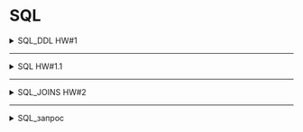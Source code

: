 # SQL

<details>

  <summary>SQL_DDL HW#1</summary>

### Первая часть.
### Таблица *employees*

:one: Создать таблицу employees
- id. serial,  primary key,
- employee_name. Varchar(50), not null


:two: Наполнить таблицу employee 70 строками.


### Таблица *salary*

:three: Создать таблицу salary
- id. Serial  primary key,
- monthly_salary. Int, not null


:four: Наполнить таблицу salary 15 строками:
- 1000
- 1100
- 1200
- 1300
- 1400
- 1500
- 1600
- 1700
- 1800
- 1900
- 2000
- 2100
- 2200
- 2300
- 2400
- 2500












### Таблица employee_salary

:five: Создать таблицу employee_salary
- id. Serial  primary key,
- employee_id. Int, not null, unique
- salary_id. Int, not null

:six: Наполнить таблицу employee_salary 40 строками:
- в 10 строк из 40 вставить несуществующие employee_id

id | employee_id | salary_id
--- | --- | --- |
1 | 3 | 7
2 | 1 | 4
3 | 5 | 9
4 | 40 | 13
5 | 23 | 4
6 | 11 | 2
7 | 52 | 10
8 | 15 | 13
9 | 26 | 4
10 | 16 | 1
11 | 33 | 7
... | ... | ...







### Таблица roles

:seven: Создать таблицу roles
- id. Serial  primary key,
- role_name. int, not null, unique


:eight: Поменять тип столба role_name с int на varchar(30)


:nine: Наполнить таблицу roles 20 строками:

id | role_name
--- | --- |
1 | Junior Python developer
2 | Middle Python developer
3 | Senior Python developer
4 | Junior Java developer
5 | Middle Java developer
6 | Senior Java developer
7 | Junior JavaScript developer
8 | Middle JavaScript developer
9 | Senior JavaScript developer
10 | Junior Manual QA engineer
11 | Middle Manual QA engineer
12 | Senior Manual QA engineer
13 | Project Manager
14 | Designer
15 | HR
16 | CEO
17 | Sales manager
18 | Junior Automation QA engineer
19 | Middle Automation QA engineer
20 | Senior Automation QA engineer



### Таблица roles_employee

:one::zero: Создать таблицу roles_employee
- id. Serial  primary key,
- employee_id. Int, not null, unique (внешний ключ для таблицы employees, поле id)
- role_id. Int, not null (внешний ключ для таблицы roles, поле id)


:one::one: Наполнить таблицу roles_employee 40 строками:

id | employee_id | role_id
--- | --- | --- |
1 | 7 | 2
2 | 20 | 4
3 | 3 | 9
4 | 5 | 13
5 | 23 | 4
6 | 11 | 2
7 | 10 | 9
8 | 22 | 13
9 | 21 | 3
10 | 34 | 4
11 | 6 | 7
... | ... | ...



</details>

---

<details>

  <summary>SQL HW#1.1</summary>


Создайте новый коннект к базе qa_students_1

`host` : `159.69.151.133`

`port` : `5056`

`database` : `qa_students_1`

`user` : `padawan_user_xxx`

`pass` : `123`

`table` : `students`

```
CREATE TABLE public.students (
 id serial NOT NULL,
 "name" varchar(50) NOT NULL,
 email varchar(50) NOT NULL,
 "password" varchar(50) NOT NULL,
 created_on timestamp NOT NULL,
 CONSTRAINT students_email_key UNIQUE (email),
 CONSTRAINT students_pkey PRIMARY KEY (id)
);
```
№ | ЗАДАЧА | ЗАПРОС
--- | --- | --- |
1 | Вывести все поля и все строки | `SELECT *` <br/> `FROM students;`
2 | Вывести всех студентов в таблице | `SELECT id, name` <br/> `FROM students;`
3 | Вывести только Id пользователей | `SELECT id` <br/> `FROM students;`
4 | Вывести только имя пользователей | `SELECT name` <br/> `FROM students;`
5 | Вывести только email пользователей | `SELECT email` <br/> `FROM students;` 
6 | Вывести имя и email пользователей | `SELECT name, email` <br/> `FROM students;`
7 | Вывести id, имя, email и дату создания пользователей | `SELECT id, name, email, created_on` <br/> `FROM students;` 
8 | Вывести пользователей где password 12333 | `SELECT id, name, password` <br/> `FROM students` <br/>  `WHERE "password"='12333';`
9 | Вывести пользователей которые были созданы 2021-03-26 00:00:00 | `SELECT id, name, created_on FROM students` <br/> `WHERE "created_on"='2021-03-26 00:00:00';`
10 | Вывести пользователей где в имени есть слово Анна | `SELECT id, name` <br/> `FROM students` <br/> `WHERE "name" LIKE 'Anna%';`
11 | Вывести пользователей где в имени в конце есть 8 | `SELECT id, name` <br/> `FROM students` <br/> `WHERE "name" LIKE '%8';`
12 | Вывести пользователей где в имени в есть буква а | `SELECT id, name` <br/> `FROM students` <br/> `WHERE "name" LIKE '%a%';`
13 | Вывести пользователей которые были созданы 2021-07-12 00:00:00 | `SELECT id, name, created_on` <br/> `FROM students` <br/> `WHERE "created_on"='2021-07-12 00:00:00';`
14 | Вывести пользователей которые были созданы 2021-07-12 00:00:00 и имеют пароль 1m313 |`SELECT id, name, password, created_on` <br/> `FROM students` <br/> `WHERE "created_on"='2021-07-12 00:00:00'` <br/> `AND "password"='1m313';` 
15 | Вывести пользователей которые были созданы 2021-07-12 00:00:00 и у которых в имени есть слово Andrey | `SELECT id, name, created_on` <br/> `FROM students` <br/> `WHERE "created_on"='2021-07-12 00:00:00'` <br/> `AND "name" LIKE 'Andrey%';` 
16 | Вывести пользователей которые были созданы 2021-07-12 00:00:00 и у которых в имени есть цифра 8 | `SELECT id, name, created_on` <br/> `FROM students` <br/> `WHERE "created_on"='2021-07-12 00:00:00'` <br/> `AND "name" LIKE '%8%';`
17 | Вывести пользователя у которых id равен 110 | `SELECT *` <br/> `FROM students` <br/> `WHERE "id"='110';`
18 | Вывести пользователя у которых id равен 153 | `SELECT *` <br/> `FROM students` <br/> `WHERE "id"='153';`
19 | Вывести пользователя у которых id больше 140 | `SELECT *` <br/> `FROM students` <br/> `WHERE "id">'140';`
20 | Вывести пользователя у которых id меньше 130 | `SELECT *` <br/> `FROM students` <br/> `WHERE "id"<'130';`
21 | Вывести пользователя у которых id меньше 127 или больше 188 | `SELECT *` <br/> `FROM students` <br/> `WHERE "id"<'127'OR "id">'188';`
22 | Вывести пользователя у которых id меньше либо равно 137 | `SELECT *` <br/> `FROM students` <br/> `WHERE "id"<='137';`
23 | Вывести пользователя у которых id больше либо равно 137 | `SELECT *` <br/> `FROM students` <br/> `WHERE "id">='137';`
24 | Вывести пользователя у которых id больше 180 но меньше 190 | `SELECT *` <br/> `FROM students` <br/> `WHERE "id">'180' AND "id"<'190';` 
25 | Вывести пользователя у которых id между 180 и 190 | `SELECT *` <br/> `FROM students` <br/> `WHERE "id" BETWEEN  '180' AND '190';`
26 | Вывести пользователей где password равен 12333, 1m313, 123313 | `SELECT *` <br/> `FROM students` <br/> `WHERE "password"='1m313' OR "password"='12333' OR "password"='123313';`
27 | Вывести пользователей где created_on равен 2020-10-03 00:00:00, 2021-05-19 00:00:00, 2021-03-26 00:00:00 | `SELECT *` <br/> `FROM students` <br/> `WHERE "created_on"='2020-10-03 00:00:00' OR "created_on"='2021-05-19 00:00:00' OR "created_on"='2021-03-26 00:00:00';`
28 | Вывести минимальный id  | `SELECT MIN(id)` <br/> `FROM students;`
29 | Вывести максимальный | `SELECT MAX(id)` <br/> `FROM students;`
30 | Вывести количество пользователей | `SELECT COUNT(id)` <br/> `FROM students;`
31 | Вывести id пользователя, имя, дату создания пользователя. Отсортировать по порядку возрастания даты добавления пользоватлеля | `SELECT id, name, created_on` <br/> `FROM students` <br/> `ORDER BY created_on;`
32 | Вывести id пользователя, имя, дату создания пользователя. Отсортировать по порядку убывания даты добавления пользоватлеля | `SELECT id, name, created_on` <br/> `FROM students` <br/> `ORDER BY created_on DESC;`


</details>

---

<details>

  <summary>SQL_JOINS HW#2</summary>

Подключится к 

`Host` : `159.69.151.133`

`Port` : `5056`

`DB` : **подключение к той таблице где делали DDL операции**

`User` : **подключение к тем пользователем каким делали DDL операции**

`Pass` : `123`

Если для какого-то кейса надо сделать дополнительную таблицу, наполнить её данными, то делайте)


1. Вывести всех работников чьи зарплаты есть в базе, вместе с зарплатами.
```sql
SELECT employee_name, monthly_salary 
FROM employee_salary
INNER JOIN employees ON employee_salary.employee_id = employees.id
INNER JOIN salary ON employee_salary.salary_id = salary.id;
```

2. Вывести всех работников у которых ЗП меньше 2000.
```sql
SELECT employee_name, monthly_salary 
FROM employee_salary 
INNER JOIN employees ON employee_salary.employee_id = employees.id
INNER JOIN salary ON employee_salary.salary_id = salary.id
WHERE "monthly_salary"<'2000';
```

3. Вывести все зарплатные позиции, но работник по ним не назначен. (ЗП есть, но не понятно кто её получает.)
```sql
SELECT employee_name, monthly_salary
FROM salary 
LEFT JOIN employee_salary ON employee_salary.salary_id = salary.id
LEFT JOIN employees ON employee_salary.employee_id = employees.id
WHERE employees.employee_name IS NULL;
```

4. Вывести все зарплатные позиции  меньше 2000 но работник по ним не назначен. (ЗП есть, но не понятно кто её получает.)
```sql
SELECT employee_name, monthly_salary
FROM salary 
LEFT JOIN employee_salary ON employee_salary.salary_id = salary.id
LEFT JOIN employees ON employee_salary.employee_id = employees.id
WHERE employees.employee_name IS NULL AND "monthly_salary"<'2000';
```

5. Найти всех работников кому не начислена ЗП.
```sql
SELECT employee_name, monthly_salary
FROM salary 
RIGHT JOIN employee_salary ON employee_salary.salary_id = salary.id
RIGHT JOIN employees ON employee_salary.employee_id = employees.id
WHERE salary.monthly_salary IS NULL;
```

6. Вывести всех работников с названиями их должности.
```sql
SELECT employee_name, role_name
FROM roles_employee 
INNER JOIN roles ON roles_employee.role_id = roles.id
INNER JOIN employees ON roles_employee.employee_id = employees.id;
```

7. Вывести имена и должность только Java разработчиков.
```sql
SELECT employee_name, role_name
FROM roles_employee
INNER JOIN roles ON roles_employee.role_id = roles.id
INNER JOIN employees ON roles_employee.employee_id = employees.id
WHERE "role_name" LIKE '%Java developer%';
```

8. Вывести имена и должность только Python разработчиков.
```sql
SELECT employee_name, role_name
FROM roles_employee
INNER JOIN roles ON roles_employee.role_id = roles.id
INNER JOIN employees ON roles_employee.employee_id = employees.id
WHERE "role_name" LIKE '%Python%';
```

9. Вывести имена и должность всех QA инженеров.
```sql
SELECT employee_name, role_name
FROM roles_employee
INNER JOIN roles ON roles_employee.role_id = roles.id
INNER JOIN employees ON roles_employee.employee_id = employees.id
WHERE "role_name" LIKE '%QA%';
```

10. Вывести имена и должность ручных QA инженеров.
```sql
SELECT employee_name, role_name
FROM roles_employee
INNER JOIN roles ON roles_employee.role_id = roles.id
INNER JOIN employees ON roles_employee.employee_id = employees.id
WHERE "role_name" LIKE '%QA%' AND "role_name" LIKE '%Manual%';
```

11. Вывести имена и должность автоматизаторов QA.
```sql
SELECT employee_name, role_name
FROM roles_employee
INNER JOIN roles ON roles_employee.role_id = roles.id
INNER JOIN employees ON roles_employee.employee_id = employees.id
WHERE "role_name" LIKE '%QA%' AND "role_name" LIKE '%Auto%';
```

12. Вывести имена и зарплаты Junior специалистов.
```sql
SELECT employee_name, monthly_salary, role_name
FROM employees
INNER JOIN roles_employee ON roles_employee.employee_id = employees.id
INNER JOIN roles ON roles_employee.role_id = roles.id
INNER JOIN employee_salary ON employee_salary.employee_id = employees.id
INNER JOIN salary ON employee_salary.salary_id = salary.id
WHERE "role_name" LIKE '%Junior%';
```

13. Вывести имена и зарплаты Middle специалистов.
```sql
SELECT employee_name, monthly_salary, role_name 
FROM employees 
INNER JOIN roles_employee ON roles_employee.employee_id = employees.id
INNER JOIN roles ON roles_employee.role_id = roles.id
INNER JOIN employee_salary ON employee_salary.employee_id = employees.id
INNER JOIN salary ON employee_salary.salary_id = salary.id
WHERE "role_name" LIKE '%Middle%';
```

14. Вывести имена и зарплаты Senior специалистов.
```sql
SELECT employee_name, monthly_salary,role_name 
FROM employees 
INNER JOIN roles_employee ON roles_employee.employee_id = employees.id
INNER JOIN roles ON roles_employee.role_id = roles.id
INNER JOIN employee_salary ON employee_salary.employee_id = employees.id
INNER JOIN salary ON employee_salary.salary_id = salary.id
WHERE "role_name" LIKE '%Senior%';
```

15. Вывести зарплаты Java разработчиков.
```sql
SELECT monthly_salary, role_name 
FROM employees
INNER JOIN roles_employee ON roles_employee.employee_id = employees.id
INNER JOIN roles ON roles_employee.role_id = roles.id
INNER JOIN employee_salary ON employee_salary.employee_id = employees.id
INNER JOIN salary ON employee_salary.salary_id = salary.id
WHERE "role_name" LIKE '%Java developer%';
```

16. Вывести зарплаты Python разработчиков.
```sql
SELECT monthly_salary, role_name 
FROM employees
INNER JOIN roles_employee ON roles_employee.employee_id = employees.id
INNER JOIN roles ON roles_employee.role_id = roles.id
INNER JOIN employee_salary ON employee_salary.employee_id = employees.id
INNER JOIN salary ON employee_salary.salary_id = salary.id
WHERE "role_name" LIKE '%Python%';
```

17. Вывести имена и зарплаты Junior Python разработчиков.
```sql
SELECT employee_name, monthly_salary, role_name 
FROM employees 
INNER JOIN roles_employee ON roles_employee.employee_id = employees.id
INNER JOIN roles ON roles_employee.role_id = roles.id
INNER JOIN employee_salary ON employee_salary.employee_id = employees.id
INNER JOIN salary ON employee_salary.salary_id = salary.id
WHERE "role_name" LIKE 'Junior Python developer';
```

18. Вывести имена и зарплаты Middle JS разработчиков.
```sql
SELECT employee_name, monthly_salary, role_name 
FROM employees 
INNER JOIN roles_employee ON roles_employee.employee_id = employees.id
INNER JOIN roles ON roles_employee.role_id = roles.id
INNER JOIN employee_salary ON employee_salary.employee_id = employees.id
INNER JOIN salary ON employee_salary.salary_id = salary.id
WHERE "role_name" LIKE 'Middle JavaScript developer';
```

19. Вывести имена и зарплаты Senior Java разработчиков.
```sql
SELECT employee_name, monthly_salary, role_name
FROM employees
INNER JOIN roles_employee ON roles_employee.employee_id = employees.id
INNER JOIN roles ON roles_employee.role_id = roles.id
INNER JOIN employee_salary ON employee_salary.employee_id = employees.id
INNER JOIN salary ON employee_salary.salary_id = salary.id
WHERE "role_name" LIKE 'Senior Java developer';
```

20. Вывести зарплаты Junior QA инженеров.
```sql
SELECT monthly_salary, role_name
FROM employees
INNER JOIN roles_employee ON roles_employee.employee_id = employees.id
INNER JOIN roles ON roles_employee.role_id = roles.id
INNER JOIN employee_salary ON employee_salary.employee_id = employees.id
INNER JOIN salary ON employee_salary.salary_id = salary.id
WHERE "role_name" LIKE '%Junior%QA engineer%';
```

21. Вывести среднюю зарплату всех Junior специалистов.
```sql
SELECT AVG (salary.monthly_salary) as avg_salary_junior
FROM employees 
LEFT JOIN roles_employee ON roles_employee.employee_id = employees.id
LEFT JOIN roles ON roles_employee.role_id = roles.id
LEFT JOIN employee_salary ON employee_salary.employee_id = employees.id
LEFT JOIN salary ON employee_salary.salary_id = salary.id
WHERE "role_name" LIKE '%Junior%';
```

22. Вывести сумму зарплат JS разработчиков.
```sql
SELECT SUM (salary.monthly_salary) as sum_salary_JS
FROM employees
LEFT JOIN roles_employee ON roles_employee.employee_id = employees.id
LEFT JOIN roles ON roles_employee.role_id = roles.id
LEFT JOIN employee_salary ON employee_salary.employee_id = employees.id
LEFT JOIN salary ON employee_salary.salary_id = salary.id
WHERE "role_name" LIKE '%JavaScript developer';
```

23. Вывести минимальную ЗП QA инженеров.
```sql
SELECT MIN (salary.monthly_salary) as min_salary_qa
FROM employees 
LEFT JOIN roles_employee ON roles_employee.employee_id = employees.id
LEFT JOIN roles ON roles_employee.role_id = roles.id
LEFT JOIN employee_salary ON employee_salary.employee_id = employees.id
LEFT JOIN salary ON employee_salary.salary_id = salary.id
WHERE "role_name" LIKE '%Junior%QA engineer%';
```

24. Вывести максимальную ЗП QA инженеров.
```sql
SELECT MAX (salary.monthly_salary) as max_salary_qa
FROM employees
LEFT JOIN roles_employee ON roles_employee.employee_id = employees.id
LEFT JOIN roles ON roles_employee.role_id = roles.id
LEFT JOIN employee_salary ON employee_salary.employee_id = employees.id
LEFT JOIN salary ON employee_salary.salary_id = salary.id
WHERE "role_name" LIKE '%Junior%QA engineer%';
```

25. Вывести количество QA инженеров.
```sql
SELECT COUNT (roles.role_name) as sum_QA
FROM employees
LEFT JOIN roles_employee ON roles_employee.employee_id = employees.id
LEFT JOIN roles ON roles_employee.role_id = roles.id
LEFT JOIN employee_salary ON employee_salary.employee_id = employees.id
LEFT JOIN salary ON employee_salary.salary_id = salary.id
WHERE "role_name" LIKE '%QA%';
```

26. Вывести количество Middle специалистов.
```sql
SELECT COUNT (roles.role_name) as sum_Middle
FROM employees
LEFT JOIN roles_employee ON roles_employee.employee_id = employees.id
LEFT JOIN roles ON roles_employee.role_id = roles.id
LEFT JOIN employee_salary ON employee_salary.employee_id = employees.id
LEFT JOIN salary ON employee_salary.salary_id = salary.id
WHERE "role_name" LIKE '%Middle%';
```

27. Вывести количество разработчиков.
```sql
SELECT COUNT (roles.role_name) as sum_developer
FROM employees 
LEFT JOIN roles_employee ON roles_employee.employee_id = employees.id
LEFT JOIN roles ON roles_employee.role_id = roles.id
LEFT JOIN employee_salary ON employee_salary.employee_id = employees.id
LEFT JOIN salary ON employee_salary.salary_id = salary.id
WHERE "role_name" LIKE '%developer%';
```

28. Вывести фонд (сумму) зарплаты разработчиков. 
```sql
SELECT SUM (salary.monthly_salary) as sum_salary_developer
FROM employees
LEFT JOIN roles_employee ON roles_employee.employee_id = employees.id
LEFT JOIN roles ON roles_employee.role_id = roles.id
LEFT JOIN employee_salary ON employee_salary.employee_id = employees.id
LEFT JOIN salary ON employee_salary.salary_id = salary.id
WHERE "role_name" LIKE '%developer%';
```

29. Вывести имена, должности и ЗП всех специалистов по возрастанию.
```sql
SELECT employee_name, monthly_salary, role_name 
FROM employees 
INNER JOIN roles_employee ON roles_employee.employee_id = employees.id
INNER JOIN roles ON roles_employee.role_id = roles.id
INNER JOIN employee_salary ON employee_salary.employee_id = employees.id
INNER JOIN salary ON employee_salary.salary_id = salary.id
ORDER BY monthly_salary;
```

30. Вывести имена, должности и ЗП всех специалистов по возрастанию у специалистов у которых ЗП от 1700 до 2300.
```sql
SELECT employee_name, monthly_salary, role_name 
FROM employees 
INNER JOIN roles_employee ON roles_employee.employee_id = employees.id
INNER JOIN roles ON roles_employee.role_id = roles.id
INNER JOIN employee_salary ON employee_salary.employee_id = employees.id
INNER JOIN salary ON employee_salary.salary_id = salary.id
WHERE "monthly_salary">='1700' AND "monthly_salary"<='2300'
ORDER BY monthly_salary;
```

31. Вывести имена, должности и ЗП всех специалистов по возрастанию у специалистов у которых ЗП меньше 2300.
```sql
SELECT employee_name, monthly_salary, role_name 
FROM employees 
INNER JOIN roles_employee ON roles_employee.employee_id = employees.id
INNER JOIN roles ON roles_employee.role_id = roles.id
INNER JOIN employee_salary ON employee_salary.employee_id = employees.id
INNER JOIN salary ON employee_salary.salary_id = salary.id
WHERE "monthly_salary"<'2300'
ORDER BY monthly_salary;
```

32. Вывести имена, должности и ЗП всех специалистов по возрастанию у специалистов у которых ЗП равна 1100, 1500, 2000.
```sql 
SELECT employee_name, monthly_salary, role_name 
FROM employees 
INNER JOIN roles_employee ON roles_employee.employee_id = employees.id
INNER JOIN roles ON roles_employee.role_id = roles.id
INNER JOIN employee_salary ON employee_salary.employee_id = employees.id
INNER JOIN salary ON employee_salary.salary_id = salary.id
WHERE "monthly_salary"='1100' OR "monthly_salary"='1500' OR "monthly_salary"='2000'
ORDER BY monthly_salary;
```


</details>

---


<details>

  <summary>SQL_запрос</summary>

```sql
-- однострочный комментарий на языке SQL

/* многострочный
комментарий
*/
```

```sql
-- Выборка определённых столбцов из таблицы
SELECT
название_столбца_1,
название_столбца_2,
название_столбца_3 ...
FROM
название_таблицы;
```

```sql
-- Выборка всех столбцов в таблице
SELECT * FROM название_таблицы;
```

```sql
-- Выборка из таблицы по условию
SELECT
название_столбца_1,
название_столбца_2 -- выбери названия столбцов
FROM название_таблицы -- укажи таблицу
WHERE условие; -- определи условие, по которому ты будешь отбирать строки
```

```sql
/* Выборка строк, в которых значение в поле_1 находится
между значение_1 и значение_2 включительно */
SELECT * FROM название_таблицы
WHERE поле_1 BETWEEN значение_1 AND значение_2;
```

```sql
-- Выборка, в которой все значения поля находятся в определённом списке
SELECT * FROM название_таблицы
WHERE название_столбца IN ('значение_1','значение_2','значение_3');
```

```sql
-- Подсчёт числа строк в выборке
SELECT
COUNT(*) AS cnt,
COUNT(column) AS cnt_column, -- возвращает число строк в столбце column
COUNT(DISTINCT column) AS cnt_distinct_column,
/* возвращает количество уникальных значений
в столбце column */
SUM(column) AS sum_column, -- сумма значений в столбце
AVG(column) AS sum_column, -- среднее значение в столбце
MIN(column) AS sum_column, -- минимальное значение в столбце
MAX(column) AS sum_column -- максимальное значение в столбце
FROM
table;
```

```sql
-- Привести столбец к другому типу данных
CAST (название_столбца AS тип_данных)
название_столбца :: тип_данных
```

```sql
-- Разделить данные по группам по значению полей
SELECT
поле_1,
поле_2,
...,
поле_n,
АГРЕГИРУЮЩАЯ_ФУНКЦИЯ(поле) AS here_you_are
FROM таблица
WHERE условие -- если необходимо
GROUP BY 
поле_1,
поле_2,
...,
поле_n
```

```sql
-- Сортировка данных
SELECT
поле_1,
поле_2,
...,
поле_n,
АГРЕГИРУЮЩАЯ_ФУНКЦИЯ(поле) AS here_you_are
FROM таблица
WHERE условие -- если необходимо
GROUP BY
поле_1,
поле_2,
...,
поле_n
ORDER BY -- если необходимо, перечисли только те поля,
-- по которым ты сортируешь таблицу
поле_1 DESC, -- сортировка данных по убыванию
поле_2 ASC, -- сортировка данных по возрастанию
...,
поле_n, -- сортировка данных по возрастанию
here_you_are
LIMIT -- если необходимо
n -- n - максимальное количество строк, которое вернёт такой запрос
```

```sql
-- Добавление данных
INSERT INTO
название_таблицы
(название_столбца_1,название_столбца_2, название_столбца_3 ... )
-- блок с названиями столбцов необязательный
VALUES
(значение_1,значение_2,значение_3...)
```

```sql
-- Изменение текущей информации в таблице
UPDATE
название_таблицы
SET
Шпаргалка: SQL как инструмент работы с данными 4
имя_столбца = значение_поля
WHERE
условие; -- определяем условие, по которому будем отбирать строки
```

```sql
-- Удаление данных из таблицы
DELETE FROM
название_таблицы
WHERE
условие; -- определяем условие, по которому будем отбирать строки
```

### **ТИПЫ ДАННЫХ**
Название | Значение | 
--- | --- |
`integer` | целочисленный тип. В PostgreSQL диапазон целых чисел от -2147483648 до 2147483647.
`real` | число с плавающей точкой. Точность числа типа real до 6 десятичных разрядов.
`'Практикум'` | значение строкового типа, в SQL-запросе его заключают в одинарные кавычки. 
`varchar(n)` | строка переменной длины, где n — ограничение.
`text` | строка любой длины.
`timestamp` | дата и время. В формате timestamp чаще всего хранят события, для которых недостаточно указать только дату.Пример: '1990-01-01 00:00:00'
`date` | дата. Имеет точность до дня без поддержки часового пояса. Пример: '1990-01-01' Любые значения даты или времени заключают в одинарные кавычки.
`TRUE` | «истина», логический тип данных `boolean` в PostgreSQL
`FALSE` | «ложь»,  логический тип данных `boolean` в PostgreSQL
`NULL` | «неизвестно», логический тип данных `boolean` в PostgreSQL

### **ОПЕРАТОРЫ**
Оператор | Описание
--- | --- |
`SELECT` | указывает, какие столбцы выбрать из таблицы базы данных
`FROM` | указывает, из какой таблицы взять данные
`WHERE` |  проверяет, соответствует ли каждая строчка таблицы условию, и выбирает подходящие
`AND` | позволяет выбрать строки, которые соответствуют всем условиям
`OR` | позволяет выбрать строки, которые подходят любому условию в запросе
`NOT` | позволяет выбрать строки, которые не соответствуют определённому условию
`IN` | указывает список значений, которые нужно включить в результат
`BETWEEN` | включает в результирующую выборку границы диапазона
`INSERT` | помогает добавить новую строку в таблицу
`INSERT INTO` | указывает, в какую таблицу добавить данные. 
`VALUES` | перечисляет данные, которые нужно добавить
`UPDATE` | указывает, в какой таблице изменить данные 
`SET` | указывает столбец, в котором необходимо поменять данные
`DELETE FROM` | указывает, из какой таблицы удалить записи
`INNER JOIN` | возвращает строки строго на пересечении двух таблиц
`LEFT OUTER JOIN` | возвращаются все строки левой таблицы. <br/> Если у строк левой таблицы выполняются условия соединения, они дополнятся данными правой таблицы. Если есть недостающие данные, вместо строк правой таблицы подставляются `NULL` - значения
`RIGHT OUTER JOIN` | возвращаются все строки правой таблицы. <br/> Если у строк правой таблицы выполняется условие соединения, они дополнятся данными левой таблицы. Если есть недостающие данные, вместо строк левой таблицы подставляются `NULL` - значения
`FULL OUTER JOIN` | возвращаются строки и левой, и правой таблиц. <br/> Если у строк левой таблицы и правой таблицы выполняется условие соединения, они объединятся в одну строку. Если есть строки, у которых не выполняется условие соединения, они дополнятся NULL-значениями
`ON` | открывает условие присоединения



### **математические операторы**
Название | Смысл | 
--- | --- |
`=` | равно
`<>`  `!=` | не равно
`>` | больше
`<` | меньше
`>=` | больше или равно
`<=` | меньше или равно


</details>